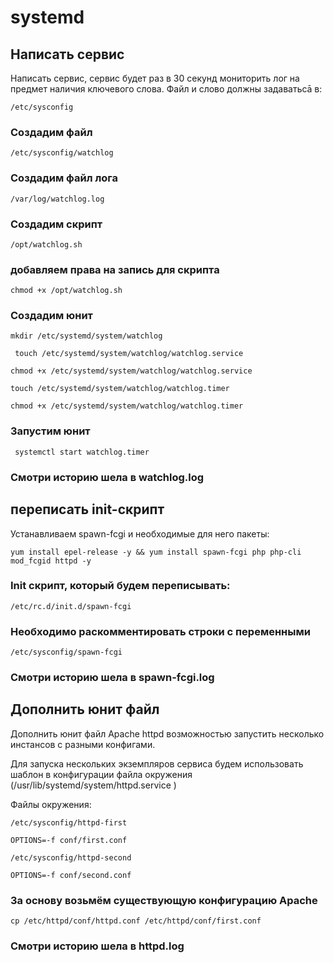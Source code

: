# systemd

## Написать сервис

Написать сервис, сервис будет раз в 30 секунд мониторить лог на предмет наличия ключевого слова. Файл и слово должны задаватьсā в:

```
/etc/sysconfig
```

### Создадим файл 

```
/etc/sysconfig/watchlog
```

### Создадим файл лога 

```
/var/log/watchlog.log
```

### Создадим скрипт 

```
/opt/watchlog.sh
```

### добавляем права на запись для скрипта

```
chmod +x /opt/watchlog.sh
```

### Создадим юнит

```
mkdir /etc/systemd/system/watchlog
```
```
 touch /etc/systemd/system/watchlog/watchlog.service
```
```
chmod +x /etc/systemd/system/watchlog/watchlog.service
```
```
touch /etc/systemd/system/watchlog/watchlog.timer
```
```
chmod +x /etc/systemd/system/watchlog/watchlog.timer
```

### Запустим юнит 

```
 systemctl start watchlog.timer
```

### Смотри историю шела в watchlog.log


## переписать init-скрипт

Устанавливаем spawn-fcgi и необходимые для него пакеты:

```
yum install epel-release -y && yum install spawn-fcgi php php-cli mod_fcgid httpd -y
```
### Init скрипт, который будем переписывать:
```
/etc/rc.d/init.d/spawn-fcgi 
```

### Необходимо раскомментировать строки с переменными

```
/etc/sysconfig/spawn-fcgi
```

### Смотри историю шела в spawn-fcgi.log


## Дополнить юнит файл

Дополнить юнит файл Apache httpd возможностью запустить несколько инстансов с разными конфигами.

Для запуска нескольких экземпляров сервиса будем использовать шаблон в конфигурации файла окружения (/usr/lib/systemd/system/httpd.service )

Файлы окружения:

```
/etc/sysconfig/httpd-first
```
```
OPTIONS=-f conf/first.conf
```
```
/etc/sysconfig/httpd-second
```
```
OPTIONS=-f conf/second.conf
```

### За основу возьмём существующую конфигурацию Apache
```
cp /etc/httpd/conf/httpd.conf /etc/httpd/conf/first.conf 
```

### Смотри историю шела в httpd.log



